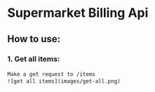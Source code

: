 # Supermarket Billing Api
## How to use:

### 1. Get all items:
    Make a get request to /items
    ![get all items](images/get-all.png)
